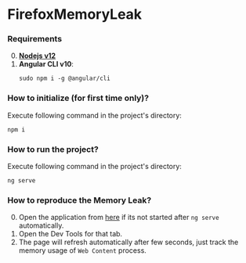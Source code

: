 # FirefoxMemoryLeak

### Requirements

0. [**Nodejs v12**](https://nodejs.org/en/) 
0. **Angular CLI v10**:
    ```
    sudo npm i -g @angular/cli
    ```

### How to initialize (for first time only)?

Execute following command in the project's directory:
```
npm i
```

### How to run the project?

Execute following command in the project's directory:
```
ng serve
```

### How to reproduce the Memory Leak?

0. Open the application from [here](http://localhost:4200) if its not started after `ng serve` automatically.
0. Open the Dev Tools for that tab.
0. The page will refresh automatically after few seconds, just track the memory usage of `Web Content` process.

